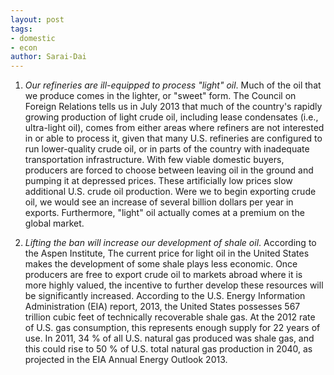 ```yaml
---
layout: post
tags: 
- domestic 
- econ
author: Sarai-Dai
---
```


1. _Our refineries are ill-equipped to process "light" oil_. Much of the oil that we produce comes in the lighter, or "sweet" form. The Council on Foreign Relations tells us in July 2013 that much of the country's rapidly growing production of light crude oil, including lease condensates (i.e., ultra-light oil), comes from either areas where refiners are not interested in or able to process it, given that many U.S. refineries are configured to run lower-quality crude oil, or in parts of the country with inadequate transportation infrastructure. With few viable domestic buyers, producers are forced to choose between leaving oil in the ground and pumping it at depressed prices. These artificially low prices slow additional U.S. crude oil production. Were we to begin exporting crude oil, we would see an increase of several billion dollars per year in exports. Furthermore, "light" oil actually comes at a premium on the global market.

1. _Lifting the ban will increase our development of shale oil_. According to the Aspen Institute, The current price for light oil in the United States makes the development of some shale plays less economic. Once producers are free to export crude oil to markets abroad where it is more highly valued, the incentive to further develop these resources will be significantly increased. According to the U.S. Energy Information Administration (EIA) report, 2013, the United States possesses 567 trillion cubic feet of technically recoverable shale gas. At the 2012 rate of U.S. gas consumption, this represents enough supply for 22 years of use. In 2011, 34 % of all U.S. natural gas produced was shale gas, and this could rise to 50 % of U.S. total natural gas production in 2040, as projected in the EIA Annual Energy Outlook 2013.
